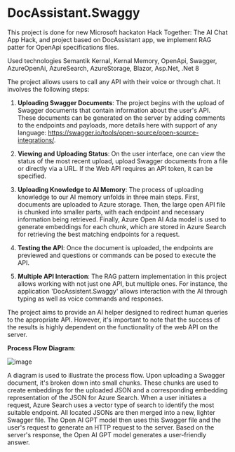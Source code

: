 # DocAssistant.Swaggy
This project is done for new Microsoft hackaton Hack Together: The AI Chat App Hack, and project based on DocAssistant app, we implement RAG patter for OpenApi specifications files.

Used technologies Semantik Kernal, Kernal Memory, OpenApi, Swagger, AzureOpenAi, AzureSearch, AzureStorage, Blazor, Asp.Net, .Net 8
  
The project allows users to call any API with their voice or through chat. It involves the following steps:  
   
1. **Uploading Swagger Documents**: The project begins with the upload of Swagger documents that contain information about the user's API. These documents can be generated on the server by adding comments to the endpoints and payloads, more details here with support of any language: https://swagger.io/tools/open-source/open-source-integrations/.   
  
2. **Viewing and Uploading Status**: On the user interface, one can view the status of the most recent upload, upload Swagger documents from a file or directly via a URL. If the Web API requires an API token, it can be specified.  
   
4. **Uploading Knowledge to AI Memory**: The process of uploading knowledge to our AI memory unfolds in three main steps. First, documents are uploaded to Azure storage. Then, the large open API file is chunked into smaller parts, with each endpoint and necessary information being retrieved. Finally, Azure Open AI Ada model is used to generate embeddings for each chunk, which are stored in Azure Search for retrieving the best matching endpoints for a request.   
  
5. **Testing the API**: Once the document is uploaded, the endpoints are previewed and questions or commands can be posed to execute the API.

6. **Multiple API Interaction**: The RAG pattern implementation in this project allows working with not just one API, but multiple ones. For instance, the application 'DocAssistent.Swaggy' allows interaction with the AI through typing as well as voice commands and responses.  
   
The project aims to provide an AI helper designed to redirect human queries to the appropriate API. However, it's important to note that the success of the results is highly dependent on the functionality of the web API on the server.  

**Process Flow Diagram**:

  ![image](https://github.com/YuriyMorozyuk95/DocAssistant.Swaggy/assets/27745979/fb2bb1a1-fefb-467d-a990-60298894a7a3)

 A diagram is used to illustrate the process flow. Upon uploading a Swagger document, it's broken down into small chunks. These chunks are used to create embeddings for the uploaded JSON and a corresponding embedding representation of the JSON for Azure Search. When a user initiates a request, Azure Search uses a vector type of search to identify the most suitable endpoint. All located JSONs are then merged into a new, lighter Swagger file. The Open AI GPT model then uses this Swagger file and the user's request to generate an HTTP request to the server. Based on the server's response, the Open AI GPT model generates a user-friendly answer.  
